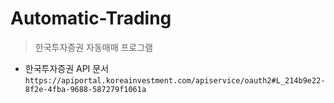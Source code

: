 # Automatic-Trading<br>
>한국투자증권 자동매매 프로그램 

- 한국투자증권 API 문서
``` https://apiportal.koreainvestment.com/apiservice/oauth2#L_214b9e22-8f2e-4fba-9688-587279f1061a ```

